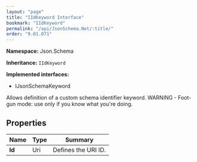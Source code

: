 ```yaml
---
layout: "page"
title: "IIdKeyword Interface"
bookmark: "IIdKeyword"
permalink: "/api/JsonSchema.Net/:title/"
order: "9.01.071"
---
```

**Namespace:** Json.Schema

**Inheritance:**
`IIdKeyword`

**Implemented interfaces:**

- IJsonSchemaKeyword

Allows definition of a custom schema identifier keyword.
WARNING - Foot-gun mode: use only if you know what you're doing.

## Properties

| Name | Type | Summary |
|---|---|---|
| **Id** | Uri | Defines the URI ID. |

